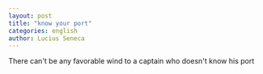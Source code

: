 ```yaml
---
layout: post
title: "know your port"
categories: english
author: Lucius Seneca
---
```


There can't be any favorable wind to a captain who doesn't know his port

